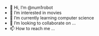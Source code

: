 - 👋 Hi, I’m @num1robot
- 👀 I’m interested in movies
- 🌱 I’m currently learning computer science
- 💞️ I’m looking to collaborate on ...
- 📫 How to reach me ...

<!---
num1robot/num1robot is a ✨ special ✨ repository because its `README.md` (this file) appears on your GitHub profile.
You can click the Preview link to take a look at your changes.
--->
